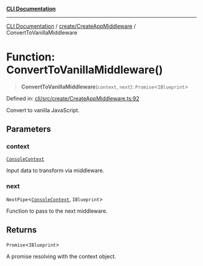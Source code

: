 [**CLI Documentation**](../../../README.md)

***

[CLI Documentation](../../../README.md) / [create/CreateAppMiddleware](../README.md) / ConvertToVanillaMiddleware

# Function: ConvertToVanillaMiddleware()

> **ConvertToVanillaMiddleware**(`context`, `next`): `Promise`\<`IBlueprint`\>

Defined in: [cli/src/create/CreateAppMiddleware.ts:92](https://github.com/stonemjs/cli/blob/c980e34c3e365606f5472998f0ccb119c79896c3/src/create/CreateAppMiddleware.ts#L92)

Convert to vanilla JavaScript.

## Parameters

### context

[`ConsoleContext`](../../../declarations/interfaces/ConsoleContext.md)

Input data to transform via middleware.

### next

`NextPipe`\<[`ConsoleContext`](../../../declarations/interfaces/ConsoleContext.md), `IBlueprint`\>

Function to pass to the next middleware.

## Returns

`Promise`\<`IBlueprint`\>

A promise resolving with the context object.
